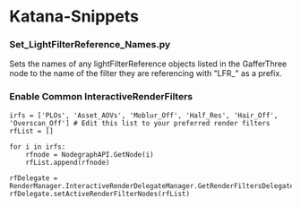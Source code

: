 # Katana-Snippets

### Set_LightFilterReference_Names.py
Sets the names of any lightFilterReference objects listed in the GafferThree node to the name of the filter they are referencing with "LFR_" as a prefix.

### Enable Common InteractiveRenderFilters
```
irfs = ['PLOs', 'Asset_AOVs', 'Moblur_Off', 'Half_Res', 'Hair_Off', 'Overscan_Off'] # Edit this list to your preferred render filters
rfList = []

for i in irfs:
    rfnode = NodegraphAPI.GetNode(i)
    rfList.append(rfnode)
    
rfDelegate = RenderManager.InteractiveRenderDelegateManager.GetRenderFiltersDelegate()
rfDelegate.setActiveRenderFilterNodes(rfList)
```
